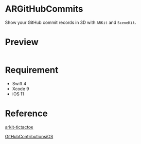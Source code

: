 # ARGitHubCommits

Show your GitHub commit records in 3D with `ARKit` and `SceneKit`.

# Preview

![]()

# Requirement

* Swift 4
* Xcode 9
* iOS 11

# Reference

[arkit-tictactoe](https://github.com/bjarnel/arkit-tictactoe)

[GitHubContributionsiOS](https://github.com/JustinFincher/GitHubContributionsiOS)


